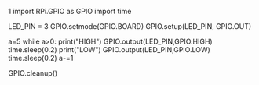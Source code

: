 1
import RPi.GPIO as GPIO
import time

LED_PIN = 3
GPIO.setmode(GPIO.BOARD)
GPIO.setup(LED_PIN, GPIO.OUT)

a=5
while a>0:
  print("HIGH")
  GPIO.output(LED_PIN,GPIO.HIGH)
  time.sleep(0.2)
  print("LOW")
  GPIO.output(LED_PIN,GPIO.LOW)
  time.sleep(0.2)
  a-=1
  
GPIO.cleanup()

